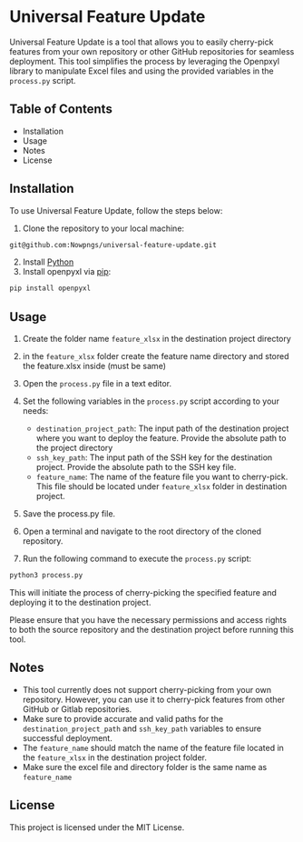 # Universal Feature Update

Universal Feature Update is a tool that allows you to easily cherry-pick features from your own repository or other GitHub repositories for seamless deployment. This tool simplifies the process by leveraging the Openpxyl library to manipulate Excel files and using the provided variables in the `process.py` script.

## Table of Contents

- Installation
- Usage
- Notes
- License

## Installation

To use Universal Feature Update, follow the steps below:

1. Clone the repository to your local machine:

```sh
git@github.com:Nowpngs/universal-feature-update.git
```

2. Install [Python](https://www.python.org/downloads/)
3. Install openpyxl via [pip](https://pip.pypa.io/en/stable/installation/):

```sh
pip install openpyxl
```

## Usage

1. Create the folder name `feature_xlsx` in the destination project directory
2. in the `feature_xlsx` folder create the feature name directory and stored the feature.xlsx inside (must be same)
3. Open the `process.py` file in a text editor.
4. Set the following variables in the `process.py` script according to your needs:

   - `destination_project_path`: The input path of the destination project where you want to deploy the feature. Provide the absolute path to the project directory
   - `ssh_key_path`: The input path of the SSH key for the destination project. Provide the absolute path to the SSH key file.
   - `feature_name`: The name of the feature file you want to cherry-pick. This file should be located under `feature_xlsx` folder in destination project.

5. Save the process.py file.
6. Open a terminal and navigate to the root directory of the cloned repository.
7. Run the following command to execute the `process.py` script:

```sh
python3 process.py
```

This will initiate the process of cherry-picking the specified feature and deploying it to the destination project.

Please ensure that you have the necessary permissions and access rights to both the source repository and the destination project before running this tool.

## Notes

- This tool currently does not support cherry-picking from your own repository. However, you can use it to cherry-pick features from other GitHub or Gitlab repositories.
- Make sure to provide accurate and valid paths for the `destination_project_path` and `ssh_key_path` variables to ensure successful deployment.
- The `feature_name` should match the name of the feature file located in the `feature_xlsx` in the destination project folder.
- Make sure the excel file and directory folder is the same name as `feature_name`

## License

This project is licensed under the MIT License.
